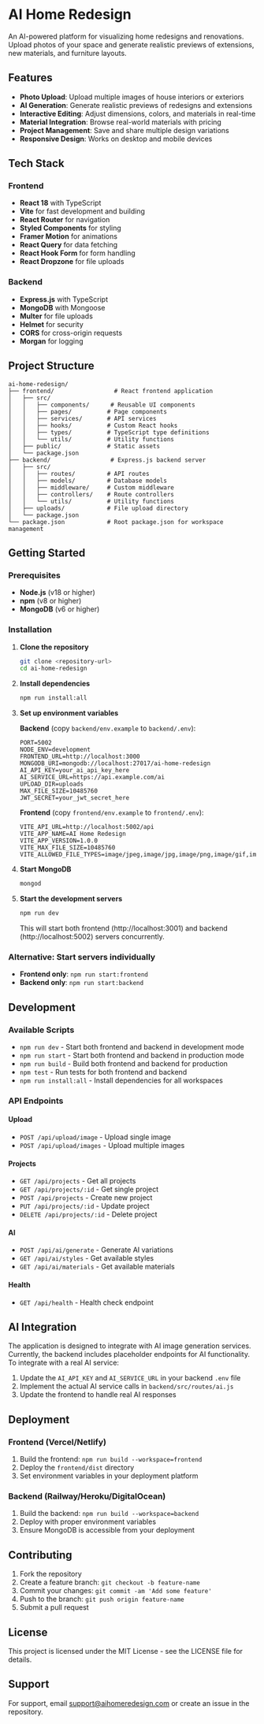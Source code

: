 # AI Home Redesign

An AI-powered platform for visualizing home redesigns and renovations. Upload photos of your space and generate realistic previews of extensions, new materials, and furniture layouts.

## Features

- **Photo Upload**: Upload multiple images of house interiors or exteriors
- **AI Generation**: Generate realistic previews of redesigns and extensions
- **Interactive Editing**: Adjust dimensions, colors, and materials in real-time
- **Material Integration**: Browse real-world materials with pricing
- **Project Management**: Save and share multiple design variations
- **Responsive Design**: Works on desktop and mobile devices

## Tech Stack

### Frontend
- **React 18** with TypeScript
- **Vite** for fast development and building
- **React Router** for navigation
- **Styled Components** for styling
- **Framer Motion** for animations
- **React Query** for data fetching
- **React Hook Form** for form handling
- **React Dropzone** for file uploads

### Backend
- **Express.js** with TypeScript
- **MongoDB** with Mongoose
- **Multer** for file uploads
- **Helmet** for security
- **CORS** for cross-origin requests
- **Morgan** for logging

## Project Structure

```
ai-home-redesign/
├── frontend/                 # React frontend application
│   ├── src/
│   │   ├── components/      # Reusable UI components
│   │   ├── pages/          # Page components
│   │   ├── services/       # API services
│   │   ├── hooks/          # Custom React hooks
│   │   ├── types/          # TypeScript type definitions
│   │   └── utils/          # Utility functions
│   ├── public/             # Static assets
│   └── package.json
├── backend/                 # Express.js backend server
│   ├── src/
│   │   ├── routes/         # API routes
│   │   ├── models/         # Database models
│   │   ├── middleware/     # Custom middleware
│   │   ├── controllers/    # Route controllers
│   │   └── utils/          # Utility functions
│   ├── uploads/            # File upload directory
│   └── package.json
└── package.json            # Root package.json for workspace management
```

## Getting Started

### Prerequisites

- **Node.js** (v18 or higher)
- **npm** (v8 or higher)
- **MongoDB** (v6 or higher)

### Installation

1. **Clone the repository**
   ```bash
   git clone <repository-url>
   cd ai-home-redesign
   ```

2. **Install dependencies**
   ```bash
   npm run install:all
   ```

3. **Set up environment variables**
   
   **Backend** (copy `backend/env.example` to `backend/.env`):
   ```env
   PORT=5002
   NODE_ENV=development
   FRONTEND_URL=http://localhost:3000
   MONGODB_URI=mongodb://localhost:27017/ai-home-redesign
   AI_API_KEY=your_ai_api_key_here
   AI_SERVICE_URL=https://api.example.com/ai
   UPLOAD_DIR=uploads
   MAX_FILE_SIZE=10485760
   JWT_SECRET=your_jwt_secret_here
   ```

   **Frontend** (copy `frontend/env.example` to `frontend/.env`):
   ```env
   VITE_API_URL=http://localhost:5002/api
   VITE_APP_NAME=AI Home Redesign
   VITE_APP_VERSION=1.0.0
   VITE_MAX_FILE_SIZE=10485760
   VITE_ALLOWED_FILE_TYPES=image/jpeg,image/jpg,image/png,image/gif,image/webp
   ```

4. **Start MongoDB**
   ```bash
   mongod
   ```

5. **Start the development servers**
   ```bash
   npm run dev
   ```

   This will start both frontend (http://localhost:3001) and backend (http://localhost:5002) servers concurrently.

### Alternative: Start servers individually

- **Frontend only**: `npm run start:frontend`
- **Backend only**: `npm run start:backend`

## Development

### Available Scripts

- `npm run dev` - Start both frontend and backend in development mode
- `npm run start` - Start both frontend and backend in production mode
- `npm run build` - Build both frontend and backend for production
- `npm test` - Run tests for both frontend and backend
- `npm run install:all` - Install dependencies for all workspaces

### API Endpoints

#### Upload
- `POST /api/upload/image` - Upload single image
- `POST /api/upload/images` - Upload multiple images

#### Projects
- `GET /api/projects` - Get all projects
- `GET /api/projects/:id` - Get single project
- `POST /api/projects` - Create new project
- `PUT /api/projects/:id` - Update project
- `DELETE /api/projects/:id` - Delete project

#### AI
- `POST /api/ai/generate` - Generate AI variations
- `GET /api/ai/styles` - Get available styles
- `GET /api/ai/materials` - Get available materials

#### Health
- `GET /api/health` - Health check endpoint

## AI Integration

The application is designed to integrate with AI image generation services. Currently, the backend includes placeholder endpoints for AI functionality. To integrate with a real AI service:

1. Update the `AI_API_KEY` and `AI_SERVICE_URL` in your backend `.env` file
2. Implement the actual AI service calls in `backend/src/routes/ai.js`
3. Update the frontend to handle real AI responses

## Deployment

### Frontend (Vercel/Netlify)
1. Build the frontend: `npm run build --workspace=frontend`
2. Deploy the `frontend/dist` directory
3. Set environment variables in your deployment platform

### Backend (Railway/Heroku/DigitalOcean)
1. Build the backend: `npm run build --workspace=backend`
2. Deploy with proper environment variables
3. Ensure MongoDB is accessible from your deployment

## Contributing

1. Fork the repository
2. Create a feature branch: `git checkout -b feature-name`
3. Commit your changes: `git commit -am 'Add some feature'`
4. Push to the branch: `git push origin feature-name`
5. Submit a pull request

## License

This project is licensed under the MIT License - see the LICENSE file for details.

## Support

For support, email support@aihomeredesign.com or create an issue in the repository.
